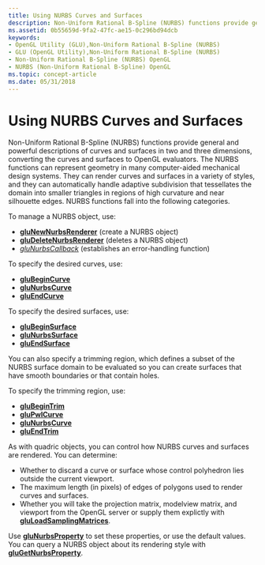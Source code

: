 ```yaml
---
title: Using NURBS Curves and Surfaces
description: Non-Uniform Rational B-Spline (NURBS) functions provide general and powerful descriptions of curves and surfaces in two and three dimensions, converting the curves and surfaces to OpenGL evaluators.
ms.assetid: 0b55659d-9fa2-47fc-ae15-0c296bd94dcb
keywords:
- OpenGL Utility (GLU),Non-Uniform Rational B-Spline (NURBS)
- GLU (OpenGL Utility),Non-Uniform Rational B-Spline (NURBS)
- Non-Uniform Rational B-Spline (NURBS) OpenGL
- NURBS (Non-Uniform Rational B-Spline) OpenGL
ms.topic: concept-article
ms.date: 05/31/2018
---
```


# Using NURBS Curves and Surfaces

Non-Uniform Rational B-Spline (NURBS) functions provide general and powerful descriptions of curves and surfaces in two and three dimensions, converting the curves and surfaces to OpenGL evaluators. The NURBS functions can represent geometry in many computer-aided mechanical design systems. They can render curves and surfaces in a variety of styles, and they can automatically handle adaptive subdivision that tessellates the domain into smaller triangles in regions of high curvature and near silhouette edges. NURBS functions fall into the following categories.

To manage a NURBS object, use:

-   [**gluNewNurbsRenderer**](glunewnurbsrenderer.md) (create a NURBS object)
-   [**gluDeleteNurbsRenderer**](gludeletenurbsrenderer.md) (deletes a NURBS object)
-   [*gluNurbsCallback*](glunurbs.md) (establishes an error-handling function)

To specify the desired curves, use:

-   [**gluBeginCurve**](glubegincurve.md)
-   [**gluNurbsCurve**](glunurbscurve.md)
-   [**gluEndCurve**](gluendcurve.md)

To specify the desired surfaces, use:

-   [**gluBeginSurface**](glubeginsurface.md)
-   [**gluNurbsSurface**](glunurbssurface.md)
-   [**gluEndSurface**](gluendsurface.md)

You can also specify a trimming region, which defines a subset of the NURBS surface domain to be evaluated so you can create surfaces that have smooth boundaries or that contain holes.

To specify the trimming region, use:

-   [**gluBeginTrim**](glubegintrim.md)
-   [**gluPwlCurve**](glupwlcurve.md)
-   [**gluNurbsCurve**](glunurbscurve.md)
-   [**gluEndTrim**](gluendtrim.md)

As with quadric objects, you can control how NURBS curves and surfaces are rendered. You can determine:

-   Whether to discard a curve or surface whose control polyhedron lies outside the current viewport.
-   The maximum length (in pixels) of edges of polygons used to render curves and surfaces.
-   Whether you will take the projection matrix, modelview matrix, and viewport from the OpenGL server or supply them explictly with [**gluLoadSamplingMatrices**](gluloadsamplingmatrices.md).

Use [**gluNurbsProperty**](glunurbsproperty.md) to set these properties, or use the default values. You can query a NURBS object about its rendering style with [**gluGetNurbsProperty**](glugetnurbsproperty.md).

 

 




